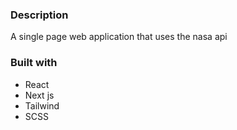 ### Description

A single page web application that uses the nasa api

### Built with

<ul>
<li>React</lI>
<li>Next js</li>
<li>Tailwind</li>
<li>SCSS</li>
</ul>
